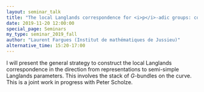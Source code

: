 ```yaml
---
layout: seminar_talk
title: "The local Langlands correspondence for <i>p</i>-adic groups: construction of semi-simple Langlands parameters"
date: 2019-11-20 12:00:00
special_page: Seminars
my_type: seminar_2019_fall
author: "Laurent Fargues (Institut de mathématiques de Jussieu)"
alternative_time: 15:20-17:00
---
```


I will present the general strategy to construct the local Langlands correspondence
in the direction from representations to semi-simple Langlands parameters.
This involves the stack of *G*-bundles on the curve.
This is a joint work in progress with Peter Scholze.

